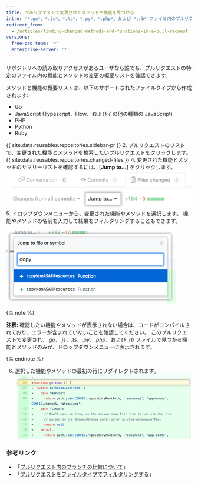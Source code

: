 ```yaml
---
title: プルリクエストで変更されたメソッドや機能を見つける
intro: '*.go*、*.js*、*.ts*、*.py*、*.php*、および *.rb* ファイル内のプルリクエストのメソッドまたは機能の、提案された変更を素早く検索できます。'
redirect_from:
  - /articles/finding-changed-methods-and-functions-in-a-pull-request
versions:
  free-pro-team: '*'
  enterprise-server: '*'
---
```


リポジトリへの読み取りアクセスがあるユーザなら誰でも、プルリクエストの特定のファイル内の機能とメソッドの変更の概要リストを確認できます。

メソッドと機能の概要リストは、以下のサポートされたファイルタイプから作成されます:
  - Go
  - JavaScript (Typescript、Flow、およびその他の種類の JavaScript)
  - PHP
  - Python
  - Ruby

{{ site.data.reusables.repositories.sidebar-pr }}
2. プルリクエストのリストで、変更された機能とメソッドを検索したいプルリクエストをクリックします。
{{ site.data.reusables.repositories.changed-files }}
4. 変更された機能とメソッドのサマリーリストを確認するには、[**Jump to...**] をクリックします。 ![[Jump to] ドロップダウンメニュー](/assets/images/help/pull_requests/jump-to-menu.png)
5. ドロップダウンメニューから、変更された機能やメソッドを選択します。 機能やメソッドの名前を入力して結果をフィルタリングすることもできます。 ![機能とメソッドのフィルタリング](/assets/images/help/pull_requests/filter-function-and-methods.png)

 {% note %}

 **注釈:** 確認したい機能やメソッドが表示されない場合は、コードがコンパイルされており、エラーが含まれていないことを確認してください。 このプルリクエストで変更され、*.go*、*.js*、*.ts*、*.py*、*.php*、および *.rb* ファイルで見つかる機能とメソッドのみが、ドロップダウンメニューに表示されます。

 {% endnote %}

6. 選択した機能やメソッドの最初の行にリダイレクトされます。 ![変更されたファイル内の機能とメソッドの表示](/assets/images/help/pull_requests/view-selected-function-or-method.png)

### 参考リンク

- 「[プルリクエスト内のブランチの比較について](/articles/about-comparing-branches-in-pull-requests)」
- 「[プルリクエストをファイルタイプでフィルタリングする](/articles/filtering-files-in-a-pull-request)」
